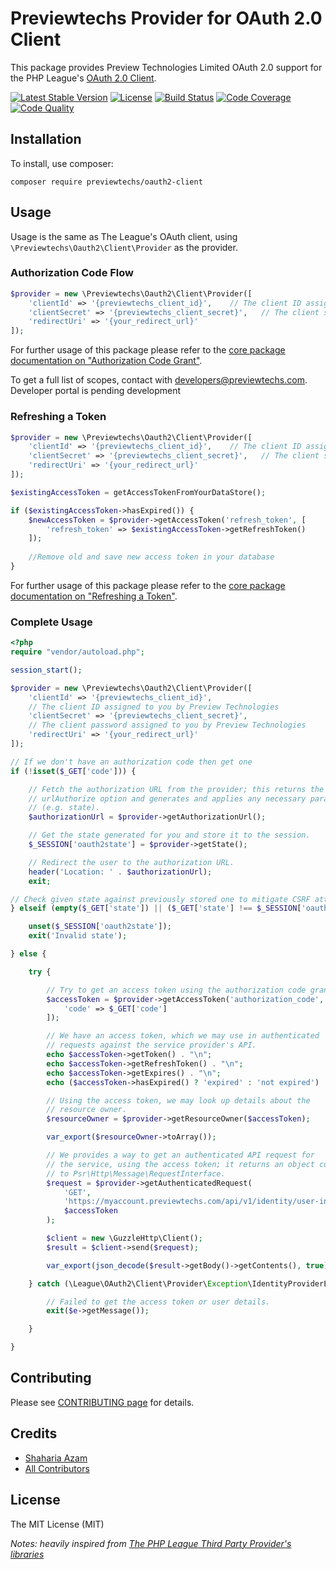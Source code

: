 # Previewtechs Provider for OAuth 2.0 Client

This package provides Preview Technologies Limited OAuth 2.0 support for the PHP League's [OAuth 2.0 Client](https://github.com/thephpleague/oauth2-client).


[![Latest Stable Version](https://poser.pugx.org/previewtechs/oauth2-client/v/stable)](https://packagist.org/packages/previewtechs/oauth2-client)
[![License](https://img.shields.io/packagist/l/previewtechs/oauth2-client.svg)](https://github.com/previewtechs/oauth2-client/blob/master/LICENSE)
[![Build Status](https://api.travis-ci.org/PreviewTechnologies/oauth2-client.svg?branch=master)](https://travis-ci.org/PreviewTechnologies/oauth2-client)
[![Code Coverage](https://scrutinizer-ci.com/g/PreviewTechnologies/oauth2-client/badges/coverage.png?b=master)](https://scrutinizer-ci.com/g/PreviewTechnologies/oauth2-client/?branch=master)
[![Code Quality](https://scrutinizer-ci.com/g/PreviewTechnologies/oauth2-client/badges/quality-score.png?b=master)](https://scrutinizer-ci.com/g/PreviewTechnologies/oauth2-client/?branch=master)

## Installation

To install, use composer:

```
composer require previewtechs/oauth2-client
```

## Usage

Usage is the same as The League's OAuth client, using `\Previewtechs\Oauth2\Client\Provider` as the provider.

### Authorization Code Flow

```php
$provider = new \Previewtechs\Oauth2\Client\Provider([
    'clientId' => '{previewtechs_client_id}',    // The client ID assigned to you by Preview Technologies
    'clientSecret' => '{previewtechs_client_secret}',   // The client secret assigned to you by Preview Technologies
    'redirectUri' => '{your_redirect_url}'
]);
```

For further usage of this package please refer to the [core package documentation on "Authorization Code Grant"](https://github.com/thephpleague/oauth2-client#usage).

To get a full list of scopes, contact with developers@previewtechs.com. Developer portal is pending development

### Refreshing a Token

```php
$provider = new \Previewtechs\Oauth2\Client\Provider([
    'clientId' => '{previewtechs_client_id}',    // The client ID assigned to you by Preview Technologies
    'clientSecret' => '{previewtechs_client_secret}',   // The client secret assigned to you by Preview Technologies
    'redirectUri' => '{your_redirect_url}'
]);

$existingAccessToken = getAccessTokenFromYourDataStore();

if ($existingAccessToken->hasExpired()) {
    $newAccessToken = $provider->getAccessToken('refresh_token', [
        'refresh_token' => $existingAccessToken->getRefreshToken()
    ]);
    
    //Remove old and save new access token in your database
}
```

For further usage of this package please refer to the [core package documentation on "Refreshing a Token"](https://github.com/thephpleague/oauth2-client#refreshing-a-token).


### Complete Usage
```php
<?php
require "vendor/autoload.php";

session_start();

$provider = new \Previewtechs\Oauth2\Client\Provider([
    'clientId' => '{previewtechs_client_id}',
    // The client ID assigned to you by Preview Technologies
    'clientSecret' => '{previewtechs_client_secret}',
    // The client password assigned to you by Preview Technologies
    'redirectUri' => '{your_redirect_url}'
]);

// If we don't have an authorization code then get one
if (!isset($_GET['code'])) {

    // Fetch the authorization URL from the provider; this returns the
    // urlAuthorize option and generates and applies any necessary parameters
    // (e.g. state).
    $authorizationUrl = $provider->getAuthorizationUrl();

    // Get the state generated for you and store it to the session.
    $_SESSION['oauth2state'] = $provider->getState();

    // Redirect the user to the authorization URL.
    header('Location: ' . $authorizationUrl);
    exit;

// Check given state against previously stored one to mitigate CSRF attack
} elseif (empty($_GET['state']) || ($_GET['state'] !== $_SESSION['oauth2state'])) {

    unset($_SESSION['oauth2state']);
    exit('Invalid state');

} else {

    try {

        // Try to get an access token using the authorization code grant.
        $accessToken = $provider->getAccessToken('authorization_code', [
            'code' => $_GET['code']
        ]);

        // We have an access token, which we may use in authenticated
        // requests against the service provider's API.
        echo $accessToken->getToken() . "\n";
        echo $accessToken->getRefreshToken() . "\n";
        echo $accessToken->getExpires() . "\n";
        echo ($accessToken->hasExpired() ? 'expired' : 'not expired') . "\n";

        // Using the access token, we may look up details about the
        // resource owner.
        $resourceOwner = $provider->getResourceOwner($accessToken);

        var_export($resourceOwner->toArray());

        // We provides a way to get an authenticated API request for
        // the service, using the access token; it returns an object conforming
        // to Psr\Http\Message\RequestInterface.
        $request = $provider->getAuthenticatedRequest(
            'GET',
            'https://myaccount.previewtechs.com/api/v1/identity/user-info',
            $accessToken
        );

        $client = new \GuzzleHttp\Client();
        $result = $client->send($request);

        var_export(json_decode($result->getBody()->getContents(), true));

    } catch (\League\OAuth2\Client\Provider\Exception\IdentityProviderException $e) {

        // Failed to get the access token or user details.
        exit($e->getMessage());

    }

}
```

## Contributing

Please see [CONTRIBUTING page](https://github.com/previewtechnologies/oauth2-client) for details.


## Credits

- [Shaharia Azam](https://github.com/shahariaazam)
- [All Contributors](https://github.com/previewtechnologies/oauth2-client/contributors)


## License

The MIT License (MIT)


_Notes: heavily inspired from [The PHP League Third Party Provider's libraries](https://github.com/thephpleague/oauth2-client/blob/master/docs/providers/thirdparty.md)_

